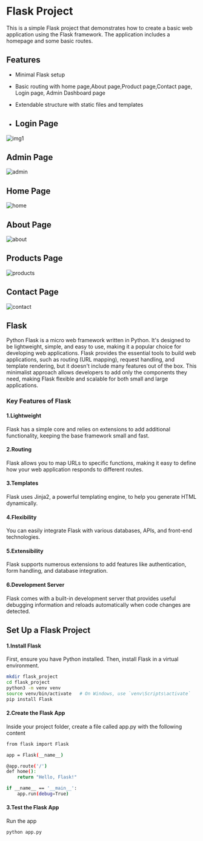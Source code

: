 # Flask Project
This is a simple Flask project that demonstrates how to create a basic web application using the Flask framework. The application includes a homepage and some basic routes.

## Features

- Minimal Flask setup
- Basic routing with home page,About page,Product page,Contact page, Login page, Admin Dashboard page
- Extendable structure with static files and templates

- ## Login Page
![img1](https://github.com/user-attachments/assets/44721904-8237-49d2-9155-0e6e5cfbf72f)

 ## Admin Page
![admin](https://github.com/user-attachments/assets/1daa56f4-9cc0-41e1-b0e0-a1157b415a9c)
 ## Home Page
![home](https://github.com/user-attachments/assets/28878462-d18e-4982-9ced-3e37dc3bdd8a)

 ## About Page
 ![about](https://github.com/user-attachments/assets/c19f6a1a-a8fc-48c0-ab73-70218263b5c6)

 ## Products Page
 ![products](https://github.com/user-attachments/assets/7db1b164-a402-41c1-86d0-b81408728fb7)

 ## Contact Page
![contact](https://github.com/user-attachments/assets/8d280f02-7749-453c-8f79-670448c2ef46)

   

## Flask

Python Flask is a micro web framework written in Python. It's designed to be lightweight, simple, and easy to use, making it a popular choice for developing web applications. Flask provides the essential tools to build web applications, such as routing (URL mapping), request handling, and template rendering, but it doesn't include many features out of the box. This minimalist approach allows developers to add only the components they need, making Flask flexible and scalable for both small and large applications.

### Key Features of Flask

#### 1.Lightweight
 Flask has a simple core and relies on extensions to add additional functionality, keeping the base framework small and fast.
#### 2.Routing
 Flask allows you to map URLs to specific functions, making it easy to define how your web application responds to different routes.
#### 3.Templates 
Flask uses Jinja2, a powerful templating engine, to help you generate HTML dynamically.

#### 4.Flexibility 
You can easily integrate Flask with various databases, APIs, and front-end technologies.

#### 5.Extensibility
 Flask supports numerous extensions to add features like authentication, form handling, and database integration.

#### 6.Development Server 
Flask comes with a built-in development server that provides useful debugging information and reloads automatically when code changes are detected.



## Set Up a Flask Project

#### 1.Install Flask
First, ensure you have Python installed. Then, install Flask in a virtual environment.

```bash
mkdir flask_project
cd flask_project
python3 -m venv venv
source venv/bin/activate   # On Windows, use `venv\Scripts\activate`
pip install Flask

```
#### 2.Create the Flask App
Inside your project folder, create a file called app.py with the following content

```bash
from flask import Flask

app = Flask(__name__)

@app.route('/')
def home():
    return "Hello, Flask!"

if __name__ == '__main__':
    app.run(debug=True)

```
#### 3.Test the Flask App
Run the app


```bash
python app.py

```

